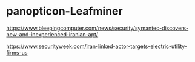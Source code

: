 # panopticon-Leafminer

https://www.bleepingcomputer.com/news/security/symantec-discovers-new-and-inexperienced-iranian-apt/

https://www.securityweek.com/iran-linked-actor-targets-electric-utility-firms-us
